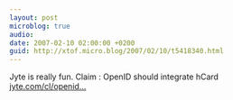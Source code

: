 ```yaml
---
layout: post
microblog: true
audio: 
date: 2007-02-10 02:00:00 +0200
guid: http://xtof.micro.blog/2007/02/10/t5418340.html
---
```

Jyte is really fun. Claim : OpenID should integrate hCard [jyte.com/cl/openid...](http://jyte.com/cl/openid-should-integrate-hcard-2)

